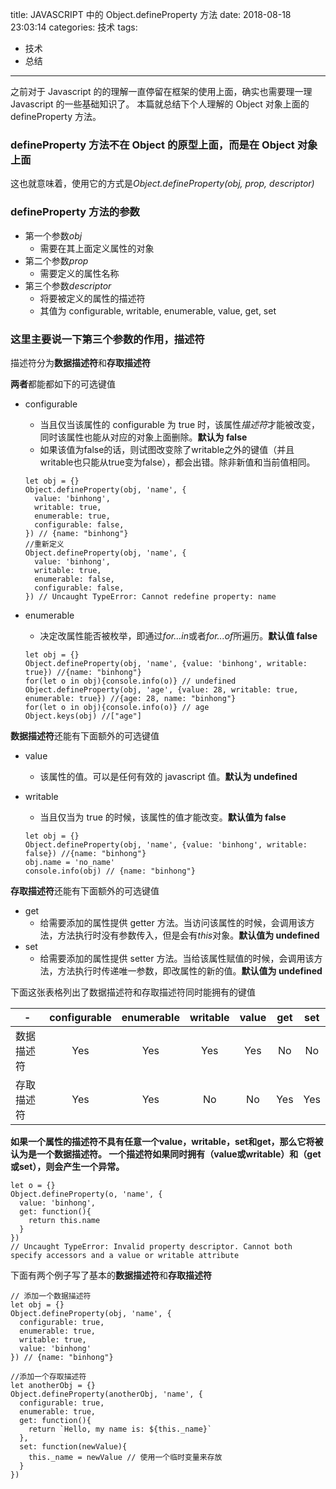 title: JAVASCRIPT 中的 Object.defineProperty 方法
date: 2018-08-18 23:03:14
categories: 技术
tags:

- 技术
- 总结

---

之前对于 Javascript 的的理解一直停留在框架的使用上面，确实也需要理一理 Javascript 的一些基础知识了。
本篇就总结下个人理解的 Object 对象上面的 defineProperty 方法。

### defineProperty 方法不在 Object 的原型上面，而是在 Object 对象上面

这也就意味着，使用它的方式是*Object.defineProperty(obj, prop, descriptor)*

### defineProperty 方法的参数

- 第一个参数*obj*
  - 需要在其上面定义属性的对象
- 第二个参数*prop*
  - 需要定义的属性名称
- 第三个参数*descriptor*
  - 将要被定义的属性的描述符
  - 其值为 configurable, writable, enumerable, value, get, set

### 这里主要说一下第三个参数的作用，**描述符**

描述符分为**数据描述符**和**存取描述符**

**两者**都能都如下的可选键值

- configurable
  - 当且仅当该属性的 configurable 为 true 时，该属性*描述符*才能被改变，同时该属性也能从对应的对象上面删除。**默认为 false**
  - 如果该值为false的话，则试图改变除了writable之外的键值（并且writable也只能从true变为false），都会出错。除非新值和当前值相同。
  ```
  let obj = {}
  Object.defineProperty(obj, 'name', {
    value: 'binhong',
    writable: true,
    enumerable: true,
    configurable: false,
  }) // {name: "binhong"}
  //重新定义
  Object.defineProperty(obj, 'name', {
    value: 'binhong',
    writable: true,
    enumerable: false,
    configurable: false,
  }) // Uncaught TypeError: Cannot redefine property: name

  ```
- enumerable

  - 决定改属性能否被枚举，即通过*for...in*或者*for...of*所遍历。**默认值 false**

  ```
  let obj = {}
  Object.defineProperty(obj, 'name', {value: 'binhong', writable: true}) //{name: "binhong"}
  for(let o in obj){console.info(o)} // undefined
  Object.defineProperty(obj, 'age', {value: 28, writable: true, enumerable: true}) //{age: 28, name: "binhong"}
  for(let o in obj){console.info(o)} // age
  Object.keys(obj) //["age"]
  ```

**数据描述符**还能有下面额外的可选键值

- value
  - 该属性的值。可以是任何有效的 javascript 值。**默认为 undefined**
- writable

  - 当且仅当为 true 的时候，该属性的值才能改变。**默认值为 false**

  ```
  let obj = {}
  Object.defineProperty(obj, 'name', {value: 'binhong', writable: false}) //{name: "binhong"}
  obj.name = 'no_name'
  console.info(obj) // {name: "binhong"}
  ```

**存取描述符**还能有下面额外的可选键值

- get
  - 给需要添加的属性提供 getter 方法。当访问该属性的时候，会调用该方法，方法执行时没有参数传入，但是会有*this*对象。**默认值为 undefined**
- set
  - 给需要添加的属性提供 setter 方法。当给该属性赋值的时候，会调用该方法，方法执行时传递唯一参数，即改属性的新的值。**默认值为 undefined**

下面这张表格列出了数据描述符和存取描述符同时能拥有的键值

| -   | configurable | enumerable | writable | value | get | set |
| --- | :----------: | :--------: | :------: | :---: |:-: | :-: |
| 数据描述符 |     Yes      |    Yes     |   Yes    |  Yes  | No  | No  |
| 存取描述符 |     Yes      |    Yes     |    No    |  No   | Yes | Yes |

**如果一个属性的描述符不具有任意一个value，writable，set和get，那么它将被认为是一个数据描述符。
一个描述符如果同时拥有（value或writable）和（get或set），则会产生一个异常。**

```
let o = {}
Object.defineProperty(o, 'name', {
  value: 'binhong',
  get: function(){
    return this.name
  }
})
// Uncaught TypeError: Invalid property descriptor. Cannot both specify accessors and a value or writable attribute
```

下面有两个例子写了基本的**数据描述符**和**存取描述符**
```
// 添加一个数据描述符
let obj = {}
Object.defineProperty(obj, 'name', {
  configurable: true,
  enumerable: true,
  writable: true,
  value: 'binhong'
}) // {name: "binhong"}

//添加一个存取描述符
let anotherObj = {}
Object.defineProperty(anotherObj, 'name', {
  configurable: true,
  enumerable: true,
  get: function(){
    return `Hello, my name is: ${this._name}` 
  },
  set: function(newValue){
    this._name = newValue // 使用一个临时变量来存放
  }
})

```